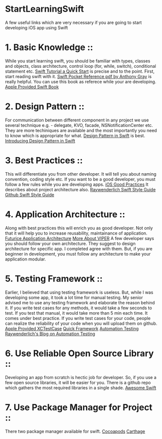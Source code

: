 # StartLearningSwift
A few useful links which are very necessary if you are going to start developing iOS app using Swift

# 1. Basic Knowledge ::
  While you start learning swift, you should be familiar with types, classes and objects, class architecture, control loop (for, while, switch), conditional statement etc. 
  [Swift Tutorial a Quick Start](http://www.raywenderlich.com/74438/swift-tutorial-a-quick-start ) is precise and to the point. First, start reading swift with it. 
  [Swift Pocket Reference pdf by Anthony Gray](http://shop.oreilly.com/product/0636920035640.do) is really helpful. You can use this book as referece while your are developing.
  [Apple Provided Swift Book](https://itunes.apple.com/us/book/swift-programming-language/id881256329?mt=11&ign-mpt=uo%3D8)
  
# 2. Design Pattern ::
  For communication between different component in any project we use several technique e.g. - delegate, KVO, facade, NSNotificationCenter etc. They are more techiniques are available and the most importantly you need to know which is appropriate for what. 
  [Design Pattern in Swift](https://github.com/ochococo/Design-Patterns-In-Swift) is best.
  [Introducing Design Pattern in Swift](http://www.raywenderlich.com/86477/introducing-ios-design-patterns-in-swift-part-1 )

# 3. Best Practices ::
  This will differentiate you from other developer. It will tell you about naming convention, coding style etc. If you want to be a good developer, you must follow a few rules while you are developing apps.
  [iOS Good Practices](https://github.com/futurice/ios-good-practices) It describes about project architecture also.
  [Raywenderlich Swift Style Guide](https://github.com/raywenderlich/swift-style-guide )
  [Github Swift Style Guide](https://github.com/github/swift-style-guide)
  
# 4. Application Architecture ::
  Along with best practices this will enrich you as good developer. Not only that it will help you to increase reusability, maintainance of application.
  [Futurice Application Architecture](https://github.com/futurice/ios-good-practices#architecture)
  [More About VIPER](https://medium.com/brigade-engineering/brigades-experience-using-an-mvc-alternative-36ef1601a41f )
  A few developer says you should follow your own architecture. They suggest to design architecture for specific app. I completed agree with them. But, if you are beginner in development, you must follow any architecture to make your application modular.
  
# 5. Testing Framework ::
  Earlier, I believed that using testing framework is useless. But, while I was developing some app, it took a lot time for manual testing. My senior advised me to use any testing framework and elaborate the reason behind it. If you write test cases for any methods, it would take a few seconds to test. If you test that manual, it would take more than 5 min each time. It comes under best practice. If you write test cases for your code, people can realize the reliability of your code when you will upload them on github.
  [Apple Provided XCTestCase](https://developer.apple.com/library/ios/documentation/DeveloperTools/Conceptual/testing_with_xcode/testing_3_writing_test_classes/testing_3_writing_test_classes.html)
  [Quick Framework](https://github.com/Quick/Quick)
  [Automation Testing](http://code.tutsplus.com/tutorials/introduction-to-ios-testing-with-ui-automation--cms-22730)
  [Raywenderlich's Blog on Automation Testing](http://www.raywenderlich.com/22590/beginning-automated-testing-with-xcode-part-12)
  
# 6. Use Reliable Open Source Library ::
  Developing an app from scratch is hectic job for developer. So, if you use a few open source libraries, it will be easier for you. There is a github repo which gathers the most required libraries in a single shade.
  [Awesome Swift](https://github.com/Wolg/awesome-swift)
  
# 7. Use Package Manager for Project ::
  There two package manager available for swift.
  [Cocoapods](http://www.raywenderlich.com/97014/use-cocoapods-with-swift)
  [Carthage](http://siki.io/using-carthage/)
 
